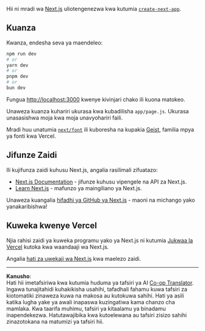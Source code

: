 <!--
CO_OP_TRANSLATOR_METADATA:
{
  "original_hash": "ff47271e53637b2ba6ba72ad2b70f6d7",
  "translation_date": "2025-10-03T11:58:09+00:00",
  "source_file": "memory-game/README.md",
  "language_code": "sw"
}
-->
Hii ni mradi wa [Next.js](https://nextjs.org) uliotengenezwa kwa kutumia [`create-next-app`](https://github.com/vercel/next.js/tree/canary/packages/create-next-app).

## Kuanza

Kwanza, endesha seva ya maendeleo:

```bash
npm run dev
# or
yarn dev
# or
pnpm dev
# or
bun dev
```

Fungua [http://localhost:3000](http://localhost:3000) kwenye kivinjari chako ili kuona matokeo.

Unaweza kuanza kuhariri ukurasa kwa kubadilisha `app/page.js`. Ukurasa unasasishwa moja kwa moja unavyohariri faili.

Mradi huu unatumia [`next/font`](https://nextjs.org/docs/app/building-your-application/optimizing/fonts) ili kuboresha na kupakia [Geist](https://vercel.com/font), familia mpya ya fonti kwa Vercel.

## Jifunze Zaidi

Ili kujifunza zaidi kuhusu Next.js, angalia rasilimali zifuatazo:

- [Next.js Documentation](https://nextjs.org/docs) - jifunze kuhusu vipengele na API za Next.js.
- [Learn Next.js](https://nextjs.org/learn) - mafunzo ya maingiliano ya Next.js.

Unaweza kuangalia [hifadhi ya GitHub ya Next.js](https://github.com/vercel/next.js) - maoni na michango yako yanakaribishwa!

## Kuweka kwenye Vercel

Njia rahisi zaidi ya kuweka programu yako ya Next.js ni kutumia [Jukwaa la Vercel](https://vercel.com/new?utm_medium=default-template&filter=next.js&utm_source=create-next-app&utm_campaign=create-next-app-readme) kutoka kwa waandaaji wa Next.js.

Angalia [hati za uwekaji wa Next.js](https://nextjs.org/docs/app/building-your-application/deploying) kwa maelezo zaidi.

---

**Kanusho**:  
Hati hii imetafsiriwa kwa kutumia huduma ya tafsiri ya AI [Co-op Translator](https://github.com/Azure/co-op-translator). Ingawa tunajitahidi kuhakikisha usahihi, tafadhali fahamu kuwa tafsiri za kiotomatiki zinaweza kuwa na makosa au kutokuwa sahihi. Hati ya asili katika lugha yake ya awali inapaswa kuzingatiwa kama chanzo cha mamlaka. Kwa taarifa muhimu, tafsiri ya kitaalamu ya binadamu inapendekezwa. Hatutawajibika kwa kutoelewana au tafsiri zisizo sahihi zinazotokana na matumizi ya tafsiri hii.